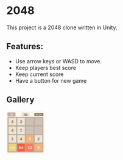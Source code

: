 # 2048
This project is a 2048 clone written in Unity.

## Features:
- Use arrow keys or WASD to move.
- Keep players best score
- Keep current score
- Have a button for new game

## Gallery
<img src="2048.png" alt="image" width="20%">
